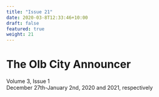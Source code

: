 ```yaml
---
title: "Issue 21"
date: 2020-03-8T12:33:46+10:00
draft: false
featured: true
weight: 21
---
```


# The Olb City Announcer
Volume 3, Issue 1    
December 27th-January 2nd, 2020 and 2021, respectively
